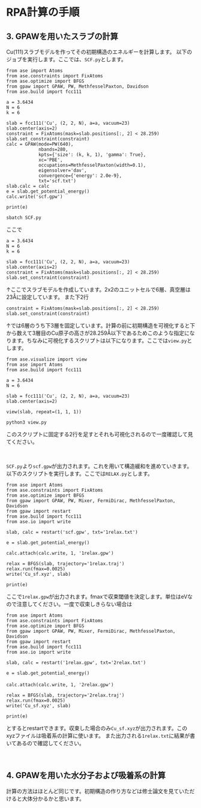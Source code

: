 # RPA計算の手順

## 3. GPAWを用いたスラブの計算

Cu(111)スラブモデルを作ってその初期構造のエネルギーを計算します。
以下のジョブを実行します。ここでは、`SCF.py`とします。

```
from ase import Atoms
from ase.constraints import FixAtoms
from ase.optimize import BFGS
from gpaw import GPAW, PW, MethfesselPaxton, Davidson
from ase.build import fcc111

a = 3.6434
N = 6
k = 6

slab = fcc111('Cu', (2, 2, N), a=a, vacuum=23)
slab.center(axis=2)
constraint = FixAtoms(mask=slab.positions[:, 2] < 28.259)
slab.set_constraint(constraint)
calc = GPAW(mode=PW(640),
            nbands=280,
            kpts={'size': (k, k, 1), 'gamma': True},
            xc='PBE',
            occupations=MethfesselPaxton(width=0.1),
            eigensolver='dav',
            convergence={'energy': 2.0e-9},
            txt='scf.txt')
slab.calc = calc
e = slab.get_potential_energy()
calc.write('scf.gpw')

print(e)
```
```
sbatch SCF.py
```

ここで
```
a = 3.6434
N = 6
k = 6

slab = fcc111('Cu', (2, 2, N), a=a, vacuum=23)
slab.center(axis=2)
constraint = FixAtoms(mask=slab.positions[:, 2] < 28.259)
slab.set_constraint(constraint)
```
↑ここでスラブモデルを作成しています。2x2のユニットセルで6層、真空層は23Åに設定しています。
また下2行
```
constraint = FixAtoms(mask=slab.positions[:, 2] < 28.259)
slab.set_constraint(constraint)
```
↑では6層のうち下3層を固定しています。計算の前に初期構造を可視化すると下から数えて3層目のCu原子の高さが28.259Å以下であるためこのような指定になります。ちなみに可視化するスクリプトは以下になります。ここでは`view.py`とします。

```
from ase.visualize import view
from ase import Atoms
from ase.build import fcc111

a = 3.6434
N = 6

slab = fcc111('Cu', (2, 2, N), a=a, vacuum=23)
slab.center(axis=2)

view(slab, repeat=(1, 1, 1))
```
```
python3 view.py
```
このスクリプトに固定する2行を足すとそれも可視化されるので一度確認して見てください。

<br />

`SCF.py`より`scf.gpw`が出力されます。これを用いて構造緩和を進めていきます。
以下のスクリプトを実行します。ここでは`RELAX.py`とします。

```
from ase import Atoms
from ase.constraints import FixAtoms
from ase.optimize import BFGS
from gpaw import GPAW, PW, Mixer, FermiDirac, MethfesselPaxton, Davidson
from gpaw import restart
from ase.build import fcc111
from ase.io import write

slab, calc = restart('scf.gpw', txt='1relax.txt')

e = slab.get_potential_energy()

calc.attach(calc.write, 1, '1relax.gpw')

relax = BFGS(slab, trajectory='1relax.traj')
relax.run(fmax=0.0025)
write('Cu_sf.xyz', slab)

print(e)
```
ここで`1relax.gpw`が出力されます。fmaxで収束閾値を決定します。単位はeVなので注意してください。一度で収束しきらない場合は
```
from ase import Atoms
from ase.constraints import FixAtoms
from ase.optimize import BFGS
from gpaw import GPAW, PW, Mixer, FermiDirac, MethfesselPaxton, Davidson
from gpaw import restart
from ase.build import fcc111
from ase.io import write

slab, calc = restart('1relax.gpw', txt='2relax.txt')

e = slab.get_potential_energy()

calc.attach(calc.write, 1, '2relax.gpw')　

relax = BFGS(slab, trajectory='2relax.traj')
relax.run(fmax=0.0025)
write('Cu_sf.xyz', slab)

print(e)
```
とするとrestartできます。収束した場合のみ`Cu_sf.xyz`が出力されます。このxyzファイルは吸着系の計算に使います。
また出力される`1relax.txt`に結果が書いてあるので確認してください。

<br />

## 4. GPAWを用いた水分子および吸着系の計算
計算の方法はほとんど同じです。初期構造の作り方などは修士論文を見ていただけると大体分かるかと思います。


